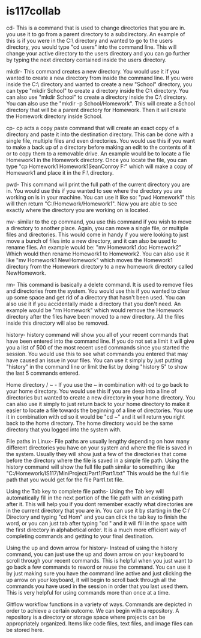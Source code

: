 # is117collab

cd- This is a command that is used to change directories that you are in. you use it to go from a parent directory to a subdirectory. An example of this is if you were in the C:\ directory and wanted to go to the users directory, you would type "cd users" into the command line. This will change your active directory to the users directory and you can go further by typing the next directory contained inside the users directory.

mkdir- This command creates a new directory. You would use it if you wanted to create a new directory from inside the command line. If you were inside the C:\ directory and wanted to create a new "School" directory, you can type "mkdir School" to create a directory inside the C:\ directory. You can also use "mkdir School" to create a directory inside the C:\ directory. You can also use the "mkdir -p School/Homework". This will create a School directory that will be a parent directory for Homework. Then it will create the Homework directory inside School. 

cp- cp acts a copy paste command that will create an exact copy of a directory and paste it into the destination directory. This can be done with a single file, multiple files and even directories. You would use this if you want to make a back up of a directory before making an edit to the contents of it or to copy them to a removable drive. An example would be to locate a file Homework1 in the Homework directory. Once you locate the file, you can type "cp Homework1 Homework1SeanConroy F:\" which will make a copy of Homework1 and place it in the F:\ directory.

pwd- This command will print the full path of the current directory you are in. You would use this if you wanted to see where the directory you are working on is in your machine. You can use it like so: "pwd Homework1" this will then return "C:/Homework/Homework1". Now you are able to see exactly where the directory you are working on is located.

mv- similar to the cp command, you use this command if you wish to move a directory to another place. Again, you can move a single file, or multiple files and directories. This would come in handy if you were looking to just move a bunch of files into a new directory, and it can also be used to rename files. An example would be: "mv Homework1.doc Homework2" Which would then rename Homework1 to Homework2. You can also use it like "mv Homework1 NewHomework" which moves the Homework1 directory from the Homework directory to a new homework directory called NewHomework.

rm- This command is basically a delete command. It is used to remove files and directories from the system. You would use this if you wanted to clear up some space and get rid of a directory that hasn't been used. You can also use it if you accidentally made a directory that you don't need. An example would be "rm Homework" which would remove the Homework directory after the files have been moved to a new directory. All the files inside this directory will also be removed.

history- history command will show you all of your recent commands that have been entered into the command line. If you do not set a limit it will give you a list of 500 of the most recent used commands since you started the session. You would use this to see what commands you entered that may have caused an issue in your files. You can use it simply by just putting "history" in the command line or limit the list by doing "history 5" to show the last 5 commands entered.

Home directory / ~ - If you use the ~ in combination with cd to go back to your home directory. You would use this if you are deep into a line of directories but wanted to create a new directory in your home directory. You can also use it simply to just return back to your home directory to make it easier to locate a file towards the beginning of a line of directories. You use it in combination with cd so it would be "cd ~" and it will return you right back to the home directory. The home directory would be the same directory that you logged into the system with.

File paths in Linux- File paths are usually lengthy depending on how many different directories you have on your system and where the file is saved in the system. Usually they will show just a few of the directories that come before the directory where the file is saved in a simple file path. Using the history command will show the full file path similar to something like "C:/Homework/IS117/MiniProject/Part1/Part1.txt" This would be the full file path that you would get for the file Part1.txt file.

Using the Tab key to complete file paths- Using the Tab key will automatically fill in the next portion of the file path with an existing path after it. This will help you if you dont remember exactly what directories are in the current directory that you are in. You can use it by starting in the C:/ Directory and typing "cd Hom" and you can click the tab key to finish the word, or you can just tab after typing "cd " and it will fill in the space with the first directory in alphabetical order. It is a much more efficient way of completing commands and getting to your final destination.

Using the up and down arrow for history- Instead of using the history command, you can just use the up and down arrow on your keyboard to scroll through your recent commands. This is helpful when you just want to go back a few commands to reword or reuse the command. You can use it by just making sure you have the command line active and just clicking the up arrow on your keyboard, it will begin to scroll back through all the commands you have used in the session in order that you last used them. This is very helpful for using commands more than once at a time.

Gitflow workflow functions in a variety of ways. Commands are depicted in order to achieve a certain outcome. We can begin with a repository. A repository is a directory or storage space where projects can be appropriately organized. Items like code files, text files, and image files can be stored here. 
